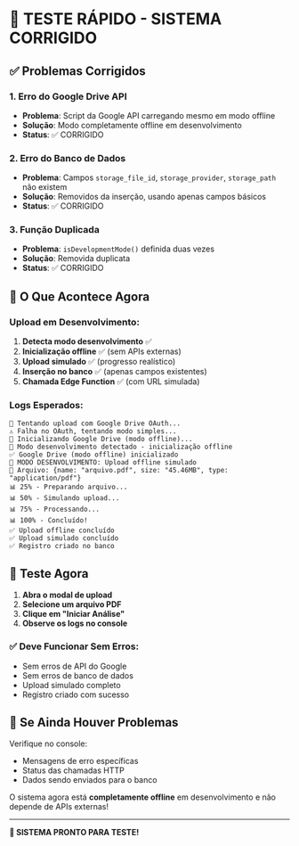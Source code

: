# 🚀 TESTE RÁPIDO - SISTEMA CORRIGIDO

## ✅ Problemas Corrigidos

### 1. Erro do Google Drive API
- **Problema**: Script da Google API carregando mesmo em modo offline
- **Solução**: Modo completamente offline em desenvolvimento
- **Status**: ✅ CORRIGIDO

### 2. Erro do Banco de Dados
- **Problema**: Campos `storage_file_id`, `storage_provider`, `storage_path` não existem
- **Solução**: Removidos da inserção, usando apenas campos básicos
- **Status**: ✅ CORRIGIDO

### 3. Função Duplicada
- **Problema**: `isDevelopmentMode()` definida duas vezes
- **Solução**: Removida duplicata
- **Status**: ✅ CORRIGIDO

## 🔄 O Que Acontece Agora

### Upload em Desenvolvimento:
1. **Detecta modo desenvolvimento** ✅
2. **Inicialização offline** ✅ (sem APIs externas)
3. **Upload simulado** ✅ (progresso realístico)
4. **Inserção no banco** ✅ (apenas campos existentes)
5. **Chamada Edge Function** ✅ (com URL simulada)

### Logs Esperados:
```
🔄 Tentando upload com Google Drive OAuth...
⚠️ Falha no OAuth, tentando modo simples...
🔄 Inicializando Google Drive (modo offline)...
📱 Modo desenvolvimento detectado - inicialização offline
✅ Google Drive (modo offline) inicializado
🔄 MODO DESENVOLVIMENTO: Upload offline simulado
📁 Arquivo: {name: "arquivo.pdf", size: "45.46MB", type: "application/pdf"}
📊 25% - Preparando arquivo...
📊 50% - Simulando upload...
📊 75% - Processando...
📊 100% - Concluído!
✅ Upload offline concluído
✅ Upload simulado concluído
✅ Registro criado no banco
```

## 🎯 Teste Agora

1. **Abra o modal de upload**
2. **Selecione um arquivo PDF**
3. **Clique em "Iniciar Análise"**
4. **Observe os logs no console**

### ✅ Deve Funcionar Sem Erros:
- Sem erros de API do Google
- Sem erros de banco de dados
- Upload simulado completo
- Registro criado com sucesso

## 🚨 Se Ainda Houver Problemas

Verifique no console:
- Mensagens de erro específicas
- Status das chamadas HTTP
- Dados sendo enviados para o banco

O sistema agora está **completamente offline** em desenvolvimento e não depende de APIs externas!

---

**🎉 SISTEMA PRONTO PARA TESTE!**
